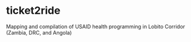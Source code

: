 # ticket2ride
Mapping and compilation of USAID health programming in Lobito Corridor (Zambia, DRC, and Angola)
